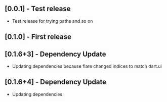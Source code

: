 ## [0.0.1] - Test release

- Test release for trying paths and so on

## [0.1.0] - First release

## [0.1.6+3] - Dependency Update

- Updating dependencies because flare changed indices to match dart.ui

## [0.1.6+4] - Dependency Update

- Updating dependencies
